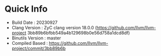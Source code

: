 # Quick Info
* Build Date : 20230927
* Clang Version : ZyC clang version 18.0.0 (https://github.com/llvm/llvm-project 3bb89b6bfbb549a4b129698b0e56d758a1dcd8df)
* Binutils Version : master
* Compiled Based : https://github.com/llvm/llvm-project/commit/3bb89b6b

